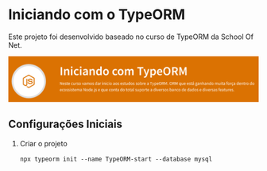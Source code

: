 # Iniciando com o TypeORM

Este projeto foi desenvolvido baseado no curso de TypeORM da School Of Net.

![](assets/images/titulo-curso.png)

## Configurações Iniciais

1. Criar o projeto
    ```
    npx typeorm init --name TypeORM-start --database mysql
    ```